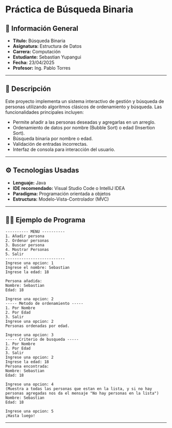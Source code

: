 # Práctica de Búsqueda Binaria

## 📌 Información General
- **Título:** Búsqueda Binaria  
- **Asignatura:** Estructura de Datos  
- **Carrera:** Computación  
- **Estudiante:** Sebastian Yupangui  
- **Fecha:** 23/04/2025  
- **Profesor:** Ing. Pablo Torres  

---

## 📄 Descripción

Este proyecto implementa un sistema interactivo de gestión y búsqueda de personas utilizando algoritmos clásicos de ordenamiento y búsqueda. Las funcionalidades principales incluyen:

- Permite añadir a las personas deseadas y agregarlas en un arreglo.
- Ordenamiento de datos por nombre (Bubble Sort) o edad (Insertion Sort).
- Búsqueda binaria por nombre o edad.
- Validación de entradas incorrectas.
- Interfaz de consola para interacción del usuario.

---

## ⚙️ Tecnologías Usadas

- **Lenguaje:** Java  
- **IDE recomendado:** Visual Studio Code o IntelliJ IDEA  
- **Paradigma:** Programación orientada a objetos  
- **Estructura:** Modelo-Vista-Controlador (MVC)

---

## 🧑‍💻 Ejemplo de Programa

```plaintext
---------- MENU ----------
1. Añadir persona
2. Ordenar personas
3. Buscar persona
4. Mostrar Personas
5. Salir
--------------------------
Ingrese una opcion: 1
Ingrese el nombre: Sebastian
Ingrese la edad: 18

Persona añadida:
Nombre: Sebastian
Edad: 18

Ingrese una opcion: 2
----- Metodo de ordenamiento -----
1. Por Nombre
2. Por Edad
3. Salir
Ingrese una opcion: 2
Personas ordenadas por edad.

Ingrese una opcion: 3
----- Criterio de busqueda -----
1. Por Nombre
2. Por Edad
3. Salir
Ingrese una opcion: 2
Ingrese la edad: 18
Persona encontrada:
Nombre: Sebastian
Edad: 18

Ingrese una opcion: 4
(Muestra a todas las personas que estan en la lista, y si no hay personas agregadas nos da el mensaje "No hay personas en la lista")
Nombre: Sebastian
Edad: 18

Ingrese una opcion: 5
¡Hasta luego!

```

---
